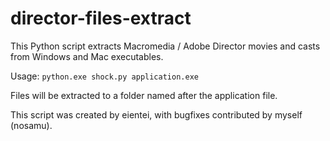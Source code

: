 # director-files-extract
This Python script extracts Macromedia / Adobe Director movies and casts from Windows and Mac executables.

Usage: `python.exe shock.py application.exe`

Files will be extracted to a folder named after the application file.

This script was created by eientei, with bugfixes contributed by myself (nosamu).
